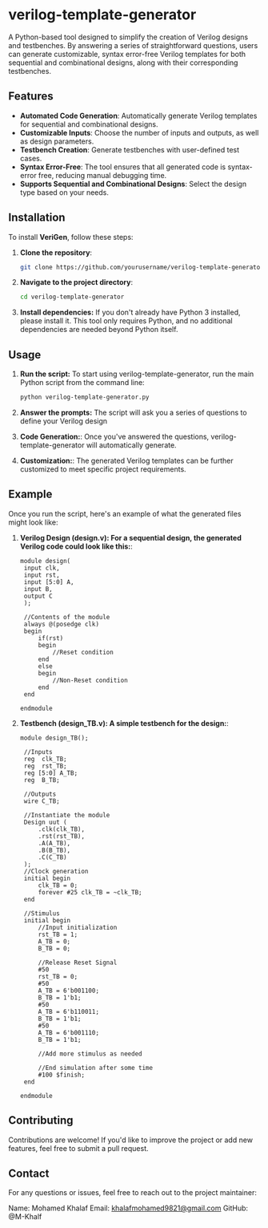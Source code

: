# verilog-template-generator
A Python-based tool designed to simplify the creation of Verilog designs and testbenches. By answering a series of straightforward questions, users can generate customizable, syntax error-free Verilog templates for both sequential and combinational designs, along with their corresponding testbenches.

## Features

- **Automated Code Generation**: Automatically generate Verilog templates for sequential and combinational designs.
- **Customizable Inputs**: Choose the number of inputs and outputs, as well as design parameters.
- **Testbench Creation**: Generate testbenches with user-defined test cases.
- **Syntax Error-Free**: The tool ensures that all generated code is syntax-error free, reducing manual debugging time.
- **Supports Sequential and Combinational Designs**: Select the design type based on your needs.

## Installation

To install **VeriGen**, follow these steps:

1. **Clone the repository**:
   ```bash
   git clone https://github.com/yourusername/verilog-template-generator.git

2. **Navigate to the project directory**:
   ```bash
   cd verilog-template-generator

3. **Install dependencies:** If you don't already have Python 3 installed, please install it. This tool only requires Python, and no additional dependencies are needed beyond Python itself.

## Usage

1. **Run the script:**
   To start using verilog-template-generator, run the main Python script from the command line:
   ```bash
   python verilog-template-generator.py
   
3. **Answer the prompts:**
   The script will ask you a series of questions to define your Verilog design

4. **Code Generation:**:
   Once you've answered the questions, verilog-template-generator will automatically generate.

3. **Customization:**:
   The generated Verilog templates can be further customized to meet specific project requirements.

## Example

Once you run the script, here's an example of what the generated files might look like:

1. **Verilog Design (design.v): For a sequential design, the generated Verilog code could look like this:**:
   ```
   module design(
	input clk,
	input rst,
	input [5:0] A,
	input B,
	output C
	);

	//Contents of the module
	always @(posedge clk)
	begin
		if(rst)
		begin
			//Reset condition
		end
		else
		begin
			//Non-Reset condition
		end
	end

   endmodule
   ```

2. **Testbench (design_TB.v): A simple testbench for the design:**:
   ```
   module design_TB();

	//Inputs
	reg  clk_TB;
	reg  rst_TB;
	reg [5:0] A_TB;
	reg  B_TB;

	//Outputs
	wire C_TB;

	//Instantiate the module
	Design uut (
		.clk(clk_TB),
		.rst(rst_TB),
		.A(A_TB),
		.B(B_TB),
		.C(C_TB)
	);
	//Clock generation
	initial begin
		clk_TB = 0;
		forever #25 clk_TB = ~clk_TB;
	end

	//Stimulus
	initial begin
		//Input initialization
		rst_TB = 1;
		A_TB = 0;
		B_TB = 0;

		//Release Reset Signal
		#50
		rst_TB = 0;
		#50
		A_TB = 6'b001100;
		B_TB = 1'b1;
		#50
		A_TB = 6'b110011;
		B_TB = 1'b1;
		#50
		A_TB = 6'b001110;
		B_TB = 1'b1;

		//Add more stimulus as needed

		//End simulation after some time
		#100 $finish;
	end

   endmodule
   ```

## Contributing

Contributions are welcome! If you'd like to improve the project or add new features, feel free to submit a pull request.

## Contact

For any questions or issues, feel free to reach out to the project maintainer:

Name: Mohamed Khalaf
Email: khalafmohamed9821@gmail.com
GitHub: @M-Khalf

